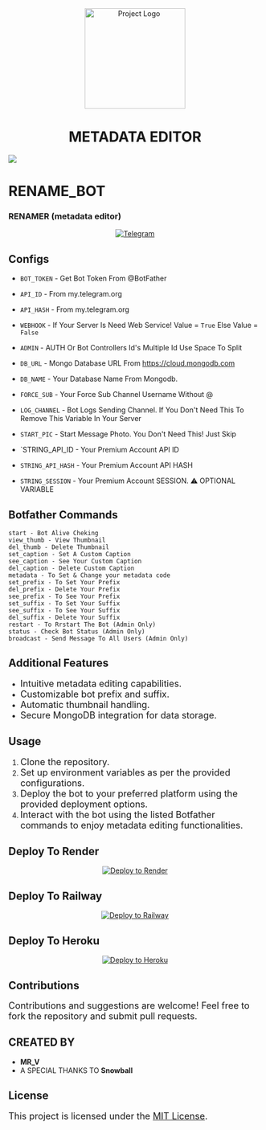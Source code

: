 <div align="center">
  <img src="https://graph.org/file/b028611e69f0dc8651947.jpg" alt="Project Logo" width="200">
</div>

<h1 align="center">METADATA EDITOR</h1>

<img src="https://user-images.githubusercontent.com/73097560/115834477-dbab4500-a447-11eb-908a-139a6edaec5c.gif">

#  RENAME_BOT


### **RENAMER** (metadata editor)

<p align="center">
<a href="https://t.me/a1p_video_merger_bot"><img title="Telegram" src="https://img.shields.io/static/v1?label=R3n4mer&message=BOT&color=blue-green"></a> 
</p>






## Configs 

* `BOT_TOKEN`  - Get Bot Token From @BotFather

* `API_ID` - From my.telegram.org 

* `API_HASH` - From my.telegram.org

* `WEBHOOK` - If Your Server Is Need Web Service! Value = `True` Else Value = `False`

* `ADMIN` - AUTH Or Bot Controllers Id's Multiple Id Use Space To Split 

* `DB_URL`  - Mongo Database URL From https://cloud.mongodb.com

* `DB_NAME`  - Your Database Name From Mongodb. 

* `FORCE_SUB` - Your Force Sub Channel Username Without @

* `LOG_CHANNEL` - Bot Logs Sending Channel. If You Don't Need This To Remove This Variable In Your Server

* `START_PIC` - Start Message Photo. You Don't Need This! Just Skip

* `STRING_API_ID - Your Premium Account API ID

* `STRING_API_HASH` - Your Premium Account API HASH

* `STRING_SESSION` - Your Premium Account SESSION. ⚠️ OPTIONAL VARIABLE

## Botfather Commands
```
start - Bot Alive Cheking
view_thumb - View Thumbnail
del_thumb - Delete Thumbnail
set_caption - Set A Custom Caption
see_caption - See Your Custom Caption
del_caption - Delete Custom Caption
metadata - To Set & Change your metadata code
set_prefix - To Set Your Prefix
del_prefix - Delete Your Prefix
see_prefix - To See Your Prefix
set_suffix - To Set Your Suffix
see_suffix - To See Your Suffix
del_suffix - Delete Your Suffix
restart - To Rrstart The Bot (Admin Only)
status - Check Bot Status (Admin Only)
broadcast - Send Message To All Users (Admin Only)
```

 

</div>

## Additional Features
- <span style="font-size: 18px;">Intuitive metadata editing capabilities.</span>
- <span style="font-size: 18px;">Customizable bot prefix and suffix.</span>
- <span style="font-size: 18px;">Automatic thumbnail handling.</span>
- <span style="font-size: 18px;">Secure MongoDB integration for data storage.</span>

## Usage
1. <span style="font-size: 18px;">Clone the repository.</span>
2. <span style="font-size: 18px;">Set up environment variables as per the provided configurations.</span>
3. <span style="font-size: 18px;">Deploy the bot to your preferred platform using the provided deployment options.</span>
4. <span style="font-size: 18px;">Interact with the bot using the listed Botfather commands to enjoy metadata editing functionalities.</span>

## Deploy To Render              

<div align="center">
  <a href="https://render.com/deploy?repo=https://github.com/v15hnuf6n1off/Rename_Bo" onclick="toggleVisibility('renderDeploy')">
    <img src="https://render.com/images/deploy-to-render-button.svg" alt="Deploy to Render">
  </a>
</div>

<div id="renderDeploy" style="display: none;">
  <p></p>
</div>

## Deploy To Railway

<div align="center">
  <a href="https://railway.app/new/template?template=https://github.com/v15hnuf6n1off/Rename_Bot" onclick="toggleVisibility('railwayDeploy')">
    <img src="https://railway.app/button.svg" alt="Deploy to Railway">
  </a>
</div>

<div id="railwayDeploy" style="display: none;">
  <p></p>
</div>

## Deploy To Heroku

<div align="center">
  <a href="https://heroku.com/deploy?template=https://github.com/v15hnuf6n1off/Rename_Bot" onclick="toggleVisibility('herokuDeploy')">
    <img src="https://www.herokucdn.com/deploy/button.svg" alt="Deploy to Heroku">
  </a>
</div>

<div id="herokuDeploy" style="display: none;">
  <p></p>
</div>

<script>
  function toggleVisibility(id) {
    var element = document.getElementById(id);
    if (element.style.display === "none") {
      element.style.display = "block";
    } else {
      element.style.display = "none";
    }
  }
</script>

## Contributions
<span style="font-size: 18px;">Contributions and suggestions are welcome! Feel free to fork the repository and submit pull requests.</span>



## CREATED BY 
- **MR_V**
- A SPECIAL THANKS TO **Snowball**

## License
<span style="font-size: 18px;">This project is licensed under the <a href="https://opensource.org/licenses/MIT">MIT License</a>.</span>